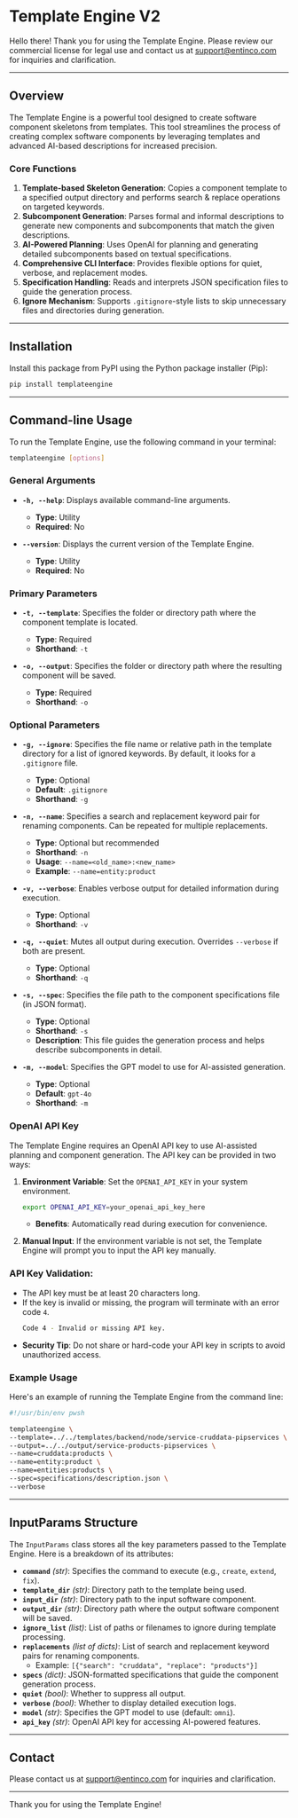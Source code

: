 # Template Engine V2

Hello there! Thank you for using the Template Engine. Please review our commercial license for legal use and contact us at [support@entinco.com](mailto:support@entinco.com) for inquiries and clarification.

---

## Overview
The Template Engine is a powerful tool designed to create software component skeletons from templates. This tool streamlines the process of creating complex software components by leveraging templates and advanced AI-based descriptions for increased precision.

### Core Functions
1. **Template-based Skeleton Generation**: Copies a component template to a specified output directory and performs search & replace operations on targeted keywords.
2. **Subcomponent Generation**: Parses formal and informal descriptions to generate new components and subcomponents that match the given descriptions.
3. **AI-Powered Planning**: Uses OpenAI for planning and generating detailed subcomponents based on textual specifications.
4. **Comprehensive CLI Interface**: Provides flexible options for quiet, verbose, and replacement modes.
5. **Specification Handling**: Reads and interprets JSON specification files to guide the generation process.
6. **Ignore Mechanism**: Supports `.gitignore`-style lists to skip unnecessary files and directories during generation.

---

## Installation
Install this package from PyPI using the Python package installer (Pip):
```sh
pip install templateengine
```

---

## Command-line Usage
To run the Template Engine, use the following command in your terminal:
```sh
templateengine [options]
```

### General Arguments

- **`-h, --help`**: Displays available command-line arguments.
  - **Type**: Utility
  - **Required**: No

- **`--version`**: Displays the current version of the Template Engine.
  - **Type**: Utility
  - **Required**: No

### Primary Parameters

- **`-t, --template`**: Specifies the folder or directory path where the component template is located.
  - **Type**: Required
  - **Shorthand**: `-t`

- **`-o, --output`**: Specifies the folder or directory path where the resulting component will be saved.
  - **Type**: Required
  - **Shorthand**: `-o`

### Optional Parameters

- **`-g, --ignore`**: Specifies the file name or relative path in the template directory for a list of ignored keywords. By default, it looks for a `.gitignore` file.
  - **Type**: Optional
  - **Default**: `.gitignore`
  - **Shorthand**: `-g`

- **`-n, --name`**: Specifies a search and replacement keyword pair for renaming components. Can be repeated for multiple replacements.
  - **Type**: Optional but recommended
  - **Shorthand**: `-n`
  - **Usage**: `--name=<old_name>:<new_name>`
  - **Example**: `--name=entity:product`

- **`-v, --verbose`**: Enables verbose output for detailed information during execution.
  - **Type**: Optional
  - **Shorthand**: `-v`

- **`-q, --quiet`**: Mutes all output during execution. Overrides `--verbose` if both are present.
  - **Type**: Optional
  - **Shorthand**: `-q`

- **`-s, --spec`**: Specifies the file path to the component specifications file (in JSON format).
  - **Type**: Optional
  - **Shorthand**: `-s`
  - **Description**: This file guides the generation process and helps describe subcomponents in detail.

- **`-m, --model`**: Specifies the GPT model to use for AI-assisted generation.
  - **Type**: Optional
  - **Default**: `gpt-4o`
  - **Shorthand**: `-m`

### OpenAI API Key
The Template Engine requires an OpenAI API key to use AI-assisted planning and component generation. The API key can be provided in two ways:

1. **Environment Variable**: Set the `OPENAI_API_KEY` in your system environment.
   ```sh
   export OPENAI_API_KEY=your_openai_api_key_here
   ```
   - **Benefits**: Automatically read during execution for convenience.

2. **Manual Input**: If the environment variable is not set, the Template Engine will prompt you to input the API key manually.

### API Key Validation:
- The API key must be at least 20 characters long.
- If the key is invalid or missing, the program will terminate with an error code `4`.
  ```sh
  Code 4 - Invalid or missing API key.
  ```
- **Security Tip**: Do not share or hard-code your API key in scripts to avoid unauthorized access.

### Example Usage
Here's an example of running the Template Engine from the command line:
```sh
#!/usr/bin/env pwsh

templateengine \
--template=../../templates/backend/node/service-cruddata-pipservices \
--output=../../output/service-products-pipservices \
--name=cruddata:products \
--name=entity:product \
--name=entities:products \
--spec=specifications/description.json \
--verbose
```

---

## InputParams Structure
The `InputParams` class stores all the key parameters passed to the Template Engine. Here is a breakdown of its attributes:

- **`command`** *(str)*: Specifies the command to execute (e.g., `create`, `extend`, `fix`).
- **`template_dir`** *(str)*: Directory path to the template being used.
- **`input_dir`** *(str)*: Directory path to the input software component.
- **`output_dir`** *(str)*: Directory path where the output software component will be saved.
- **`ignore_list`** *(list)*: List of paths or filenames to ignore during template processing.
- **`replacements`** *(list of dicts)*: List of search and replacement keyword pairs for renaming components.
  - Example: `[{"search": "cruddata", "replace": "products"}]`
- **`specs`** *(dict)*: JSON-formatted specifications that guide the component generation process.
- **`quiet`** *(bool)*: Whether to suppress all output.
- **`verbose`** *(bool)*: Whether to display detailed execution logs.
- **`model`** *(str)*: Specifies the GPT model to use (default: `omni`).
- **`api_key`** *(str)*: OpenAI API key for accessing AI-powered features.

---

## Contact
Please contact us at [support@entinco.com](mailto:support@entinco.com) for inquiries and clarification.

---

Thank you for using the Template Engine!
